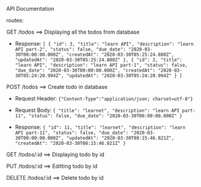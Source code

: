 API Documentation

routes:

GET /todos ==> Displaying all the todos from database

- Response:
  `[ { "id": 3, "title": "learn API", "description": "learn API part-2", "status": false, "due_date": "2020-03-30T00:00:00.000Z", "createdAt": "2020-03-30T05:25:24.880Z", "updatedAt": "2020-03-30T05:25:24.880Z" }, { "id": 2, "title": "learn API", "description": "learn API part-1", "status": false, "due_date": "2020-03-30T00:00:00.000Z", "createdAt": "2020-03-30T05:24:20.994Z", "updatedAt": "2020-03-30T05:24:20.994Z" } ]`

POST /todos ==> Create todo in database

- Request Header:
  `{"Content-Type":"application/json; charset=utf-8"}`

- Request Body:
  `{ "title": "learnet", "description": "learn API part-11", "status": false, "due_date": "2020-03-30T00:00:00.000Z" }`

- Response:
  `{ "id": 11, "title": "learnet", "description": "learn API part-11", "status": false, "due_date": "2020-03-30T00:00:00.000Z", "updatedAt": "2020-03-30T08:15:46.821Z", "createdAt": "2020-03-30T08:15:46.821Z" }`

GET /todos/:id ==> Displaying todo by id

PUT /todos/:id ==> Editting todo by id

DELETE /todos/:id ==> Delete todo by id
